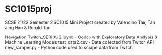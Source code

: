 # SC1015proj

SCSE 21/22 Semester 2
SC1015 Mini Project created by Valencino Tan, Tan Jing Han & Ronald Tan


Navigation
Twitch_SERIOUS.ipynb - Codes with Exploratory Data Analysis & Machine Learning Models
test_data2.csv - Data collected from Twitch API
new_scraper.py - Python code used to scrape data from Twitch
